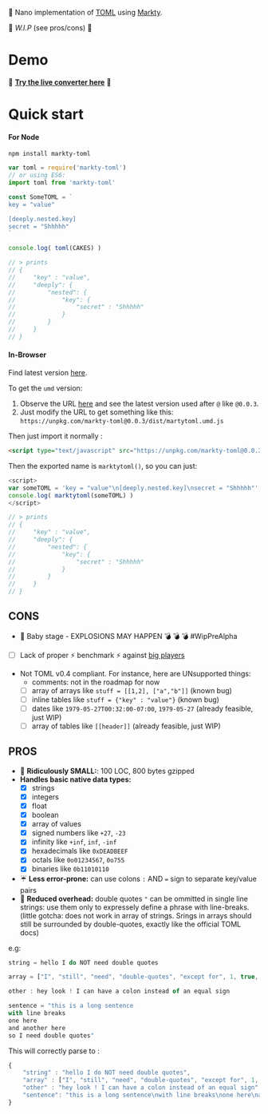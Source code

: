 :microscope: Nano implementation of [TOML](https://github.com/toml-lang/toml) using [Markty](https://github.com/Jonarod/markty).

:construction: *W.I.P* (see pros/cons) :construction: 


# Demo

:eyes: **[Try the live converter here](https://jsfiddle.net/sL9ssuch/)** :eyes:


# Quick start

#### For Node

`npm install markty-toml`

```js
var toml = require('markty-toml')
// or using ES6:
import toml from 'markty-toml'

const SomeTOML = `
key = "value"

[deeply.nested.key]
secret = "Shhhhh"
`

console.log( toml(CAKES) )

// > prints
// {
//     "key" : "value",
//     "deeply": {
//         "nested": {
//             "key": {
//                 "secret" : "Shhhhh"
//             }
//         }
//     }
// }
```

#### In-Browser

Find latest version [here](https://unpkg.com/markty-toml).

To get the `umd` version:
1. Observe the URL [here](https://unpkg.com/markty-toml) and see the latest version used after `@` like `@0.0.3`.
2. Just modify the URL to get something like this: `https://unpkg.com/markty-toml@0.0.3/dist/martytoml.umd.js`

Then just import it normally :

```html
<script type="text/javascript" src="https://unpkg.com/markty-toml@0.0.3/dist/martytoml.umd.js"></script>
```
Then the exported name is `marktytoml()`, so you can just:

```js
<script>
var someTOML = 'key = "value"\n[deeply.nested.key]\nsecret = "Shhhhh"';
console.log( marktytoml(someTOML) )
</script>

// > prints
// {
//     "key" : "value",
//     "deeply": {
//         "nested": {
//             "key": {
//                 "secret" : "Shhhhh"
//             }
//         }
//     }
// }
```


## CONS
- :baby: Baby stage - EXPLOSIONS MAY HAPPEN :bomb: :bomb: :bomb: #WipPreAlpha
- [ ] Lack of proper :zap: benchmark :zap: against [big players](https://github.com/toml-lang/toml/wiki)
- Not TOML v0.4 compliant. For instance, here are UNsupported things:
    - comments: not in the roadmap for now
    - [ ] array of arrays like `stuff = [[1,2], ["a","b"]]` (known bug)
    - [ ] inline tables like `stuff = {"key" : "value"}` (known bug) 
    - [ ] dates like `1979-05-27T00:32:00-07:00`, `1979-05-27` (already feasible, just WIP)
    - [ ] array of tables like `[[header]]` (already feasible, just WIP)

## PROS
- :microscope: **Ridiculously SMALL:**: 100 LOC, 800 bytes gzipped
- **Handles basic native data types:**
    - [x] strings
    - [x] integers
    - [x] float
    - [x] boolean
    - [x] array of values
    - [x] signed numbers like `+27`, `-23`
    - [x] infinity like `+inf`, `inf`, `-inf`
    - [x] hexadecimals like `0xDEADBEEF`
    - [x] octals like `0o01234567`, `0o755`
    - [x] binaries like `0b11010110`
- :umbrella: **Less error-prone:** can use colons `:` AND `=` sign to separate key/value pairs
- :lollipop: **Reduced overhead:** double quotes `"` can be ommitted in single line strings: use them only to expressely define a phrase with line-breaks. (little gotcha: does not work in array of strings. Srings in arrays should still be surrounded by double-quotes, exactly like the official TOML docs)

e.g:
```js
string = hello I do NOT need double quotes

array = ["I", "still", "need", "double-quotes", "except for", 1, true, 3.14, ":)"]

other : hey look ! I can have a colon instead of an equal sign

sentence = "this is a long sentence
with line breaks
one here
and another here
so I need double quotes"
```

This will correctly parse to :

```js
{
    "string" : "hello I do NOT need double quotes",
    "array" : ["I", "still", "need", "double-quotes", "except for", 1, true, 3.14, ":)"],
    "other" : "hey look ! I can have a colon instead of an equal sign",
    "sentence": "this is a long sentence\nwith line breaks\none here\nand another here\nso I need double quotes"
}
```

